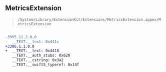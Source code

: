 ## MetricsExtension

> `/System/Library/ExtensionKit/Extensions/MetricsExtension.appex/MetricsExtension`

```diff

-3305.11.2.0.0
-  __TEXT.__text: 0x441c
+3306.1.1.0.0
+  __TEXT.__text: 0x4418
   __TEXT.__auth_stubs: 0x620
   __TEXT.__cstring: 0x3a2
   __TEXT.__swift5_typeref: 0x14f

```
